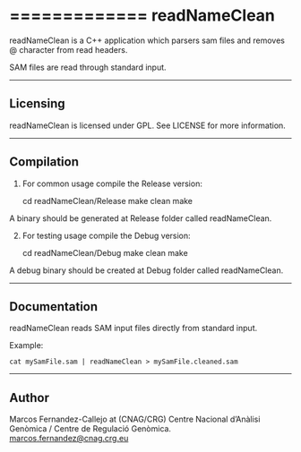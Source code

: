 =============
readNameClean
=============
  
readNameClean is a C++ application which parsers sam files and removes @ character from read headers.

SAM files are read through standard input.

---------
Licensing
---------

readNameClean is licensed under GPL. See LICENSE for more information.

-----------
Compilation
-----------

1) For common usage compile the Release version:

    cd readNameClean/Release
    make clean
    make

A binary should be generated at Release folder called readNameClean.

2) For testing usage compile the Debug version:

    cd readNameClean/Debug
    make clean
    make

A debug binary should be created at Debug folder called readNameClean.


-------------
Documentation
-------------

readNameClean reads SAM input files directly from standard input.

Example:

    cat mySamFile.sam | readNameClean > mySamFile.cleaned.sam


------
Author
------

Marcos Fernandez-Callejo at (CNAG/CRG) Centre Nacional d’Anàlisi Genòmica / Centre de Regulació Genòmica.
marcos.fernandez@cnag.crg.eu

